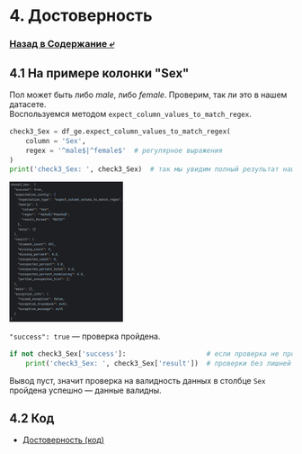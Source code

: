 # 4. Достоверность

### [Назад в Содержание ⤶](/data/gx.md)

## 4.1 На примере колонки "Sex"
Пол может быть либо _male_, либо _female_. Проверим, так ли это в нашем датасете.  
Воспользуемся методом `expect_column_values_to_match_regex`.  

```python
check3_Sex = df_ge.expect_column_values_to_match_regex(
    column = 'Sex',
    regex = '^male$|^female$'  # регулярное выражения
)
print('check3_Sex: ', check3_Sex)  # так мы увидим полный результат нашей проверки
```

<img src="/img/gx_4.1.png" width="40%">

`"success": true` — проверка пройдена.  

```python
if not check3_Sex['success']:                    # если проверка не пройдена, то мы увидим результаты
    print('check3_Sex: ', check3_Sex['result'])  # проверки без лишней информации
```

Вывод пуст, значит проверка на валидность данных в столбце `Sex` пройдена успешно — данные валидны.  

## 4.2 Код
- [Достоверность (код)](04_validity.py)